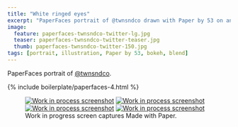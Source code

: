 ```yaml
---
title: "White ringed eyes"
excerpt: "PaperFaces portrait of @twnsndco drawn with Paper by 53 on an iPad."
image: 
  feature: paperfaces-twnsndco-twitter-lg.jpg
  teaser: paperfaces-twnsndco-twitter-teaser.jpg
  thumb: paperfaces-twnsndco-twitter-150.jpg
tags: [portrait, illustration, Paper by 53, bokeh, blend]
---
```


PaperFaces portrait of [@twnsndco](http://twitter.com/twnsndco).

{% include boilerplate/paperfaces-4.html %}

<figure class="third">
  <a href="{{ site.url }}/assets/images/paperfaces-twnsndco-process-1-lg.jpg"><img src="{{ site.url }}/assets/images/paperfaces-twnsndco-process-1-600.jpg" alt="Work in process screenshot"></a>
  <a href="{{ site.url }}/assets/images/paperfaces-twnsndco-process-2-lg.jpg"><img src="{{ site.url }}/assets/images/paperfaces-twnsndco-process-2-600.jpg" alt="Work in process screenshot"></a>
  <a href="{{ site.url }}/assets/images/paperfaces-twnsndco-process-3-lg.jpg"><img src="{{ site.url }}/assets/images/paperfaces-twnsndco-process-3-600.jpg" alt="Work in process screenshot"></a>
  <a href="{{ site.url }}/assets/images/paperfaces-twnsndco-process-4-lg.jpg"><img src="{{ site.url }}/assets/images/paperfaces-twnsndco-process-4-600.jpg" alt="Work in process screenshot"></a>
  <figcaption>Work in progress screen captures Made with Paper.</figcaption>
</figure>
